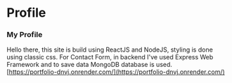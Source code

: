 # Profile
### My Profile
Hello there, this site is build using ReactJS and NodeJS, styling is done using classic css. For Contact Form, in backend I've used Express Web Framework and to save data MongoDB database is used.\
[https://portfolio-dnvj.onrender.com/](https://portfolio-dnvj.onrender.com/)
